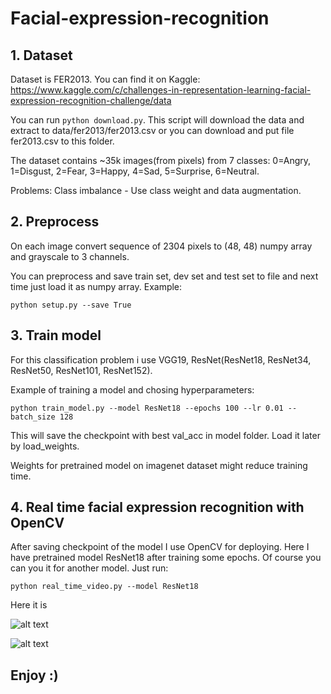 # Facial-expression-recognition

## 1. Dataset
  Dataset is FER2013. You can find it on Kaggle: https://www.kaggle.com/c/challenges-in-representation-learning-facial-expression-recognition-challenge/data
  
  You can run ``` python download.py ```. This script will download the data and extract to data/fer2013/fer2013.csv or you can download and put file fer2013.csv to this folder.
  
  The dataset contains ~35k images(from pixels) from 7 classes: 0=Angry, 1=Disgust, 2=Fear, 3=Happy, 4=Sad, 5=Surprise, 6=Neutral.
  
  Problems: Class imbalance - Use class weight and data augmentation.
  
## 2. Preprocess
  On each image convert sequence of 2304 pixels to (48, 48) numpy array and grayscale to 3 channels. 
  
  You can preprocess and save train set, dev set and test set to file and next time just load it as numpy array. Example:
  
  ``` python setup.py --save True ```

## 3. Train model
  For this classification problem i use VGG19, ResNet(ResNet18, ResNet34, ResNet50, ResNet101, ResNet152).
  
  Example of training a model and chosing hyperparameters:
  
  ``` python train_model.py --model ResNet18 --epochs 100 --lr 0.01 --batch_size 128 ```
  
  This will save the checkpoint with best val_acc in model folder. Load it later by load_weights.
  
  Weights for pretrained model on imagenet dataset might reduce training time.

## 4. Real time facial expression recognition with OpenCV
  After saving checkpoint of the model I use OpenCV for deploying. Here I have pretrained model ResNet18 after training some epochs. 
  Of course you can you it for another model. Just run:
  
  ``` python real_time_video.py --model ResNet18 ```
  
  Here it is
  
  ![alt text](https://github.com/Cris-Nguyen/Facial-expression-recognition/blob/master/img/happy.png)

  ![alt text](https://github.com/Cris-Nguyen/Facial-expression-recognition/blob/master/img/neutral.png)
  
  ## Enjoy :)
